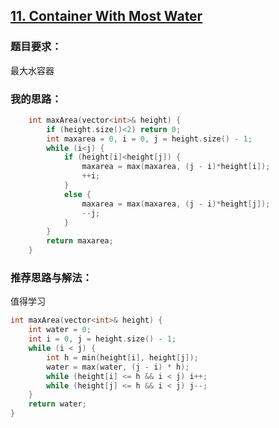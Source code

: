 ## [11. Container With Most Water](https://leetcode.com/problems/container-with-most-water/#/description)
### 题目要求：
最大水容器
### 我的思路：
```c
	int maxArea(vector<int>& height) {
		if (height.size()<2) return 0;
		int maxarea = 0, i = 0, j = height.size() - 1;
		while (i<j) {
			if (height[i]<height[j]) {
				maxarea = max(maxarea, (j - i)*height[i]);
				++i;
			}
			else {
				maxarea = max(maxarea, (j - i)*height[j]);
				--j;
			}
		}
		return maxarea;
	}
```
### 推荐思路与解法：
值得学习
```c
int maxArea(vector<int>& height) {
    int water = 0;
    int i = 0, j = height.size() - 1;
    while (i < j) {
        int h = min(height[i], height[j]);
        water = max(water, (j - i) * h);
        while (height[i] <= h && i < j) i++;
        while (height[j] <= h && i < j) j--;
    }
    return water;
}
```
